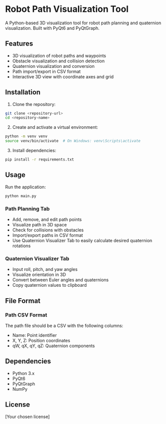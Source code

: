 # Robot Path Visualization Tool

A Python-based 3D visualization tool for robot path planning and quaternion visualization. Built with PyQt6 and PyQtGraph.

## Features

- 3D visualization of robot paths and waypoints
- Obstacle visualization and collision detection
- Quaternion visualization and conversion
- Path import/export in CSV format
- Interactive 3D view with coordinate axes and grid

## Installation

1. Clone the repository:
```bash
git clone <repository-url>
cd <repository-name>
```

2. Create and activate a virtual environment:
```bash
python -m venv venv
source venv/bin/activate  # On Windows: venv\Scripts\activate
```

3. Install dependencies:
```bash
pip install -r requirements.txt
```

## Usage

Run the application:
```bash
python main.py
```

### Path Planning Tab
- Add, remove, and edit path points
- Visualize path in 3D space
- Check for collisions with obstacles
- Import/export paths in CSV format
- Use Quaternion Visualizer Tab to easily calculate desired quaternion rotations

### Quaternion Visualizer Tab
- Input roll, pitch, and yaw angles
- Visualize orientation in 3D
- Convert between Euler angles and quaternions
- Copy quaternion values to clipboard

## File Format

### Path CSV Format
The path file should be a CSV with the following columns:
- Name: Point identifier
- X, Y, Z: Position coordinates
- qW, qX, qY, qZ: Quaternion components

## Dependencies

- Python 3.x
- PyQt6
- PyQtGraph
- NumPy

## License

[Your chosen license] 